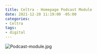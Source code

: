 ```yaml
---
title: Celtra - Homepage Podcast Module
date: 2021-12-20 11:19:00 -05:00
categories:
- Celtra
tags:
- digital
---
```


![Podcast-module.jpg](/uploads/Podcast-module.jpg)